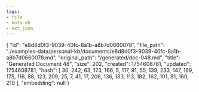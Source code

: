 ```yaml
---
tags:
- file
- kota-db
- ext_json
---
```

{
  "id": "e8d8d0f3-9039-40fc-8a1b-a8b7d0660078",
  "file_path": "./examples-data/personal-kb/documents/e8d8d0f3-9039-40fc-8a1b-a8b7d0660078.md",
  "original_path": "/generated/doc-048.md",
  "title": "Generated Document 48",
  "size": 202,
  "created": 1754608781,
  "updated": 1754608781,
  "hash": [
    30,
    242,
    63,
    173,
    166,
    5,
    117,
    91,
    55,
    139,
    233,
    147,
    169,
    175,
    116,
    88,
    123,
    209,
    25,
    7,
    41,
    17,
    206,
    136,
    183,
    113,
    182,
    162,
    101,
    81,
    160,
    210
  ],
  "embedding": null
}